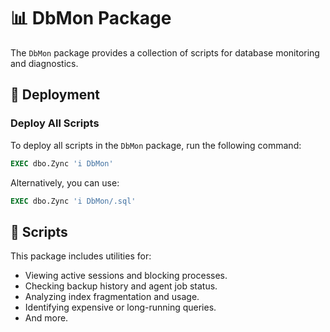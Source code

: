 # 📊 DbMon Package

The `DbMon` package provides a collection of scripts for database monitoring and diagnostics.

## 🚀 Deployment

### Deploy All Scripts
To deploy all scripts in the `DbMon` package, run the following command:
```sql
EXEC dbo.Zync 'i DbMon'
```
Alternatively, you can use:
```sql
EXEC dbo.Zync 'i DbMon/.sql'
```

## 📜 Scripts

This package includes utilities for:
- Viewing active sessions and blocking processes.
- Checking backup history and agent job status.
- Analyzing index fragmentation and usage.
- Identifying expensive or long-running queries.
- And more.
